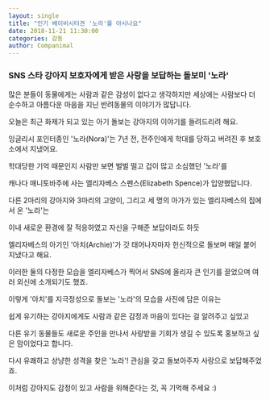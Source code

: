```yaml
---
layout: single
title: "인기 베이비시터견 '노라'를 아시나요"
date: 2018-11-21 11:30:00
categories: 감동
author: Companimal
---
```


### SNS 스타 강아지 보호자에게 받은 사랑을 보답하는 돌보미 '노라'

많은 분들이 동물에게는 사람과 같은 감성이 없다고 생각하지만 세상에는 사람보다 더 순수하고 아름다운 마음을 지닌 반려동물의 이야기가 많답니다.

오늘은 최근 화제가 되고 있는 아기 돌보는 강아지의 이야기를 들려드리려 해요.

잉글리시 포인터종인 '노라(Nora)'는 7년 전, 전주인에게 학대를 당하고 버려진 후 보호소에서 지냈어요.

학대당한 기억 때문인지 사람만 보면 벌벌 떨고 겁이 많고 소심했던 '노라'를

캐나다 매니토바주에 사는 엘리자베스 스펜스(Elizabeth Spence)가 입양했답니다.

다른 2마리의 강아지와 3마리의 고양이, 그리고 세 명의 아가가 있는 엘리자베스의 집에서 온 '노라'는

이내 새로운 환경에 잘 적응하였고 자신을 구해준 보답이라도 하듯

엘리자베스의 아기인 '아치(Archie)'가 갓 태어나자마자 헌신적으로 돌보며 매일 붙어지냈다고 해요.

이러한 둘의 다정한 모습을 엘리자베스가 찍어서 SNS에 올리자 큰 인기를 끌었으며 여러 외신에 소개되기도 했죠.

이렇게 '아치'를 지극정성으로 돌보는 '노라'의 모습을 사진에 담은 이유는

쉽게 유기하는 강아지에게도 사람과 같은 감정과 마음이 있다는 걸 알려주고 싶었고

다른 유기 동물들도 새로운 주인을 만나서 사랑받을 기회가 생길 수 있도록 홍보하고 싶은 맘이었다고 합니다.

다시 유쾌하고 상냥한 성격을 찾은 '노라'! 관심을 갖고 돌보아주자 사랑으로 보답해주었죠.

이처럼 강아지도 감정이 있고 사람을 위해준다는 것, 꼭 기억해 주세요 :)
